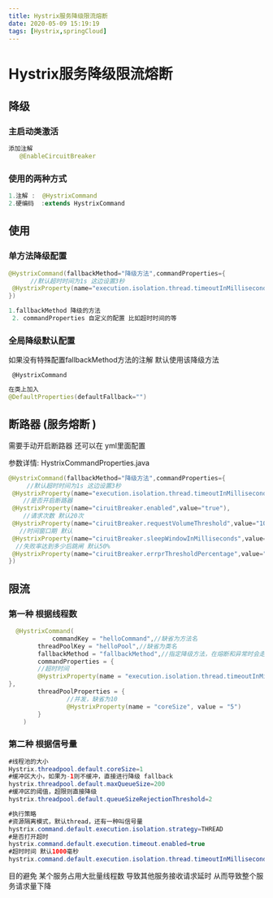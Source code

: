 ```yaml
---
title: Hystrix服务降级限流熔断
date: 2020-05-09 15:19:19
tags: [Hystrix,springCloud]
---
```


# Hystrix服务降级限流熔断

## 降级

### 主启动类激活

```java
添加注解
   @EnableCircuitBreaker
```

### 使用的两种方式

```java
1.注解 :  @HystrixCommand
2.硬编码  :extends HystrixCommand
```

## 使用

### 单方法降级配置

```java
@HystrixCommand(fallbackMethod="降级方法",commandProperties={
      //默认超时时间为1s 这边设置3秒
 @HystrixProperty(name="execution.isolation.thread.timeoutInMilliseconds",value="3000")
}) 
```

```java
1.fallbackMethod 降级的方法
 2. commandProperties 自定义的配置 比如超时时间的等
```

<!--more-->

###  全局降级默认配置

如果没有特殊配置fallbackMethod方法的注解 默认使用该降级方法

 ` @HystrixCommand`

```java
在类上加入
@DefaultProperties(defaultFallback="")
```

## 断路器 (服务熔断 )

需要手动开启断路器 还可以在 yml里面配置  

参数详情: HystrixCommandProperties.java

```java
@HystrixCommand(fallbackMethod="降级方法",commandProperties={
     //默认超时时间为1s 这边设置3秒
 @HystrixProperty(name="execution.isolation.thread.timeoutInMilliseconds",value="3000"),
    //是否开启断路器
 @HystrixProperty(name="ciruitBreaker.enabled",value="true"),
    //请求次数 默认20次
 @HystrixProperty(name="ciruitBreaker.requestVolumeThreshold",value="10"),
   //时间窗口期 默认
 @HystrixProperty(name="ciruitBreaker.sleepWindowInMilliseconds",value="10000"),
  //失败率达到多少后跳闸 默认50%
 @HystrixProperty(name="ciruitBreaker.errprThresholdPercentage",value="60")
}) 
```

## 限流

###  第一种 根据线程数

```java
  @HystrixCommand(
            commandKey = "helloCommand",//缺省为方法名
        threadPoolKey = "helloPool",//缺省为类名
        fallbackMethod = "fallbackMethod",//指定降级方法，在熔断和异常时会走降级方法
        commandProperties = {
        //超时时间
        @HystrixProperty(name = "execution.isolation.thread.timeoutInMilliseconds", value = "1000")
},
        threadPoolProperties = {
                //并发，缺省为10
                @HystrixProperty(name = "coreSize", value = "5")
        }
    )
```



### 第二种 根据信号量

```java
#线程池的大小
Hystrix.threadpool.default.coreSize=1
#缓冲区大小，如果为-1则不缓冲，直接进行降级 fallback
hystrix.threadpool.default.maxQueueSize=200
#缓冲区的阈值，超限则直接降级
hystrix.threadpool.default.queueSizeRejectionThreshold=2

#执行策略
#资源隔离模式，默认thread，还有一种叫信号量
hystrix.command.default.execution.isolation.strategy=THREAD
#是否打开超时
hystrix.command.default.execution.timeout.enabled=true
#超时时间 默认1000毫秒
hystrix.command.default.execution.isolation.thread.timeoutInMilliseconds=2000
```



目的避免 某个服务占用大批量线程数 导致其他服务接收请求延时 从而导致整个服务请求量下降